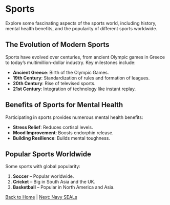 # Sports

Explore some fascinating aspects of the sports world, including history, mental health benefits, and the popularity of different sports worldwide.

## The Evolution of Modern Sports
Sports have evolved over centuries, from ancient Olympic games in Greece to today’s multimillion-dollar industry. Key milestones include:
- **Ancient Greece**: Birth of the Olympic Games.
- **19th Century**: Standardization of rules and formation of leagues.
- **20th Century**: Rise of televised sports.
- **21st Century**: Integration of technology like instant replay.

## Benefits of Sports for Mental Health
Participating in sports provides numerous mental health benefits:
- **Stress Relief**: Reduces cortisol levels.
- **Mood Improvement**: Boosts endorphin release.
- **Building Resilience**: Builds mental toughness.

## Popular Sports Worldwide
Some sports with global popularity:
1. **Soccer** – Popular worldwide.
2. **Cricket** – Big in South Asia and the UK.
3. **Basketball** – Popular in North America and Asia.

[Back to Home](./README.md) | [Next: Navy SEALs](./navy-seals.md)
